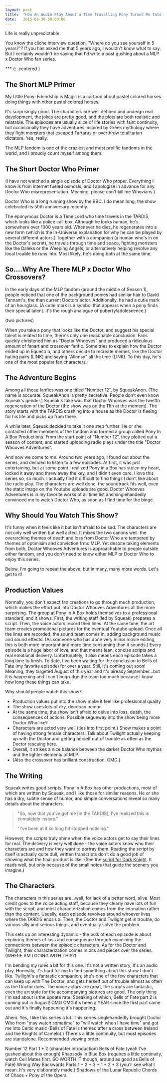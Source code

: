 ```yaml
---
layout: post
title:  "How An Audio Play About a Time Travelling Pony Turned Me Into a Fanboy"
date:   2015-08-30 00:00:00
---
```


Life is really unpredictable.

You know the cliche interview question, "Where do you see yourself in 5 years?"?
If you has asked me that 5 years ago, I wouldn't know what to say. But I certainly
wouldn't be saying that I'd write a post gushing about a MLP x Doctor Who fan series.

\*\*\*
{: .centered }

The Short MLP Primer
----------------------------------

My Little Pony: Friendship is Magic is a cartoon about pastel colored horses doing
things with other pastel colored horses.

It's surprisingly good. The characters are well defined and undergo real
development, the jokes are pretty good, and the plots are both realistic and
relatable.
The episodes are usually slice of life stories with faint continuity,
but occasionally they have adventures inspired by Greek mythology
where they fight monsters that escaped Tartarus or overthrow totalitarian
dictators. Yes, really.

The MLP fandom is one of the craziest and most prolific fandoms in the world,
and I proudly count myself among them.


The Short Doctor Who Primer
----------------------------------

(I have not watched a single episode of Doctor Who proper. Everything I know is
from internet fueled osmosis, and I apologize in advance for any
Doctor Who misrepresentation. Meaning, please don't kill me Whovians.)

Doctor Who is a long running show by the BBC. I do mean long; the show celebrated
its 50th anniversary recently.

The eponymous Doctor is a Time Lord who time travels in the TARDIS, which looks
like a police call box. Although he looks human, he's somewhere over 1000 years old.
Whenever he dies, he regenerates into a new form (which is the In-Universe explanation
for why he can be played by several different actors.)
Together with a companion (a human who's in on the Doctor's secret), he travels
through time and space, fighting monsters like the Daleks or the Weeping Angels,
or alternatively helping resolve any local trouble he runs into. Most likely,
he's doing both at the same time.


So....Why Are There MLP x Doctor Who Crossovers?
----------------------------------

In the early days of the MLP fandom (around the middle of Season 1), people
noticed that one of the background ponies had similar hair to David Tennant's,
the then current Doctors actor. Additionally, he had a cutie mark of an hourglass.
(A cutie mark is a symbol that appears when a pony finds their special talent. It's
the rough analogue of puberty/adolescence.)

(two pictures)

When you take a pony that looks like the Doctor, and suggest his special talent
is related to time, there's only one reasonable conclusion.
Fans quickly christened him as "Doctor Whooves" and produced a ridiculous amount
of fanart and crossover fanfic. Some tries to explain how the Doctor ended up in
Equestria, and others decide to recreate memes, like the Doctor hating pairs (LINK)
and saying "Allonsy" all the time (LINK).
To this day, he's one of the most popular fan characters.


The Adventure Begins
---------------------------

Among all those fanfics was one titled "Number 12", by SqueakAnon. (The name
is accurate. SqueakAnon is pretty secretive. People don't even know Squeak's gender.)
Squeak's take was that Doctor Whooves was the twelfth regeneration of the Doctor (the show
was on the 11th at the moment). The story starts with the TARDIS crashing into
a house as the Doctor is fleeing for his life and picks up from there.

A while later, Sqeuak decided to take it one step further. He or she contacted other
members of the fandom and formed a group called Pony In
A Box Productions. From the start point of "Number 12", they plotted out a season
of content, and started uploading radio plays under the title "Doctor Whooves Adventures".

And now we come to *me*. Around two years ago, I found out about the series, and
decided to listen to a few episodes. At first, it was just entertaining, but at
some point I realized Pony in a Box has stolen my heart, locked it away and threw away
the key, and I didn't even care. I love this series so, so much. I actually find
it difficult to find things I don't like about the radio play. The characters
are well done, the soundtrack fits well, even the static image on the Youtube
uploads are good. Doctor Whooves Adventures is in my favorite works of all time list
and singlehandedly convinced me to watch Doctor Who, as soon as I find time for the
binge.


Why Should You Watch This Show?
--------------------------------
It's funny when it feels like it but isn't afraid to be sad.
The characters are not only well written but well acted. It mixes the two canons
well: the overarching themes of death and loss from Doctor Who are tempered
by themes of optimisim and conviction frmo MLP. Yet despite taking elements
from both, Doctor Whooves Adventures is approachable to people outside
either fandom, and you don't need to know either MLP or Doctor Who to
enjoy this series.

Below, I'm going to repeat the above, but in many, many more words. Let's get to it!


Production Values
-----------------------------

Normally, you don't expect fan creations to go through much production, which
makes the effort put into Doctor Whooves Adventures all the more surprising.
The group at Pony In A Box holds
themselves to a professional standard, and it shows. First,
the writing staff (led by Squeak) prepares a script. Then, the voice actors
record their lines. At the same time, the art team creates promotional pictures for
the eventual Youtube upload.
Once all the lines are recorded, the sound team comes in, adding background music and
sound effects. (As someone who has done very minor movie editing, this is both
more important and more time consuming than it sounds.)
Every episode is a huge labor of love, and that means lean, concise scripts
and real emotional delivery.
Unfortunately, it also means each episode takes
a long time to finish. To date, I've been waiting for the conclusion to Bells of
Fate (my favorite episode) for over a year. Still, it's coming out soon! Meaning,
they targeted August of this year and it's already September...but it is happening
and I can't begrudge the team too much because I know how long these things can take.



Why should people watch this show?
- Production values put into the show make it feel like profesisonal quality
- The show uses lots of dry, deadpan humor
- At the same time, the show isn't afraid to delve into loss, death, the consequences
of actions. Possible segueway into the show being more Doctor Who like?
- Characters are acted very well (ties into first point.) Show makes a point of
having strong female characters. Talk about Twilight actually keeping up with
the Doctor and getting herself out of trouble as often as the Doctor rescuing here.
- Overall, it strikes a nice balance between the darker Doctor Who mythos and
the lighter elements of MLP.
- (Also the crossover has brilliant construction, OMG.)

The Writing
----------------------------------

Squeak writes good scripts. Pony In A Box
has other productions, most of which are written by Squeak, and I like those for similar
reasons. He or she has a dry, subtle sense of humor, and simple conversations reveal
so many details about the characters.

> "So, now that you've got me [in the TARDIS], I've realized this is completely insane."
>
> "I've been at it so long I'd stopped noticing."

However, the scripts truly shine when the voice actors get to say their lines for
real. The delivery is very well done - the voice actors know who their characters are
and how they want to portray them. Reading the script by itself is actually quite
dull, written transcripts don't do a good job of showing what the final product is
like. (See the [script for Dark Knight](http://www.pages.drexel.edu/~ina22/splaylib/Screenplay-Dark_Knight.HTM).
It reads well, but only because of the small notes that guide the scenery you imagine.)

The Characters
------------------------------------

The characters in this series are...well, for lack of a better word, alive. Most
credit goes to the voice acting staff, because they clearly have lots of fun with
the script, and most characterization comes from the intonation rather than the content.
Usually, each episode revolves around whoever lives where the TARDIS ends up. Then,
the Doctor and Twilight get in trouble, do various silly and serious things, and
eventually solve the problem.

This sets up an interesting dynamic - the bulk of each episode is about
exploring themes of loss and consequence through examining the connections between
the episodic characters. As for the Doctor and Twilight, their characterization
comes in bits and pieces over the series. (WHERE AM I GOING WITH THIS?)

I'm bending my rules a bit for this one. It's not a written story, it's an audio
play. Honestly, it's hard for me to find something about this show I don't like.
Twilight's a fantastic companion; she's one of the few characters that can keep
up with The Doctor, and gets herself out of trouble almost as often as the Doctor
does. The voice actors are great, the scripts are fantastic, even the art style
for the accompanying pictures are good. The only thing I'm sad about is the update
rate. Speaking of which, Bells of Fate part 2 is coming out in August! OMG OMG
it's been a YEAR since the first part came out and it's finally happening it's
happening.

Ahem. Yes, I like this series a lot. This series singlehandedly brought Doctor
Who from "may watch sometime" to "will watch when I have time" and got me into
Celtic music (Bells of Fate is themed after a cross between Ireland and the Knights
of Camelot.) There's a little continuity, but most episodes
are standalone. Recommended viewing order:



Number 12 Part 1 + 2 (character introduction)
Bells of Fate (yeah I've gushed about this enough)
Rhapsody in Blue Box (requires a little continuity, watch Cell Mates first. SO WORTH IT though, around as good as Bells of Fate)
Wrong Way Backwards Parts 1 + 2 + 3 + 1 + 2 + 3 (you'll see what I mean. It's very elaborately made.)
Shadows of the Lunar Republic
Chords of Chaos + Pony of the Opera
